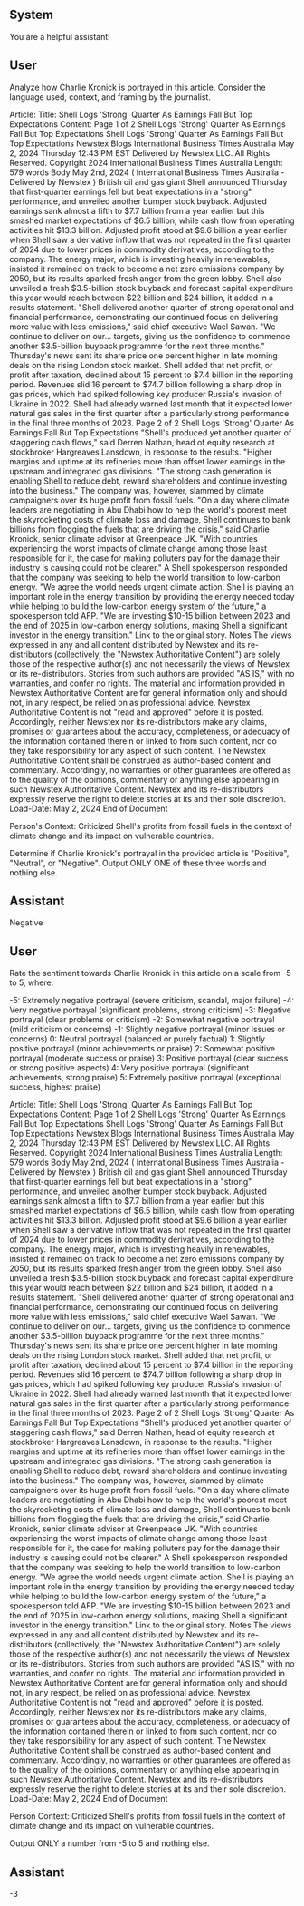 ## System

You are a helpful assistant!

## User


Analyze how Charlie Kronick is portrayed in this article. Consider the language used, context, and framing by the journalist.

Article:
Title: Shell Logs 'Strong' Quarter As Earnings Fall But Top Expectations
Content: Page 1 of 2
Shell Logs 'Strong' Quarter As Earnings Fall But Top Expectations
Shell Logs 'Strong' Quarter As Earnings Fall But Top Expectations
Newstex Blogs 
International Business Times Australia
May 2, 2024 Thursday 12:43 PM EST
Delivered by Newstex LLC. All Rights Reserved.
Copyright 2024 International Business Times Australia 
Length: 579 words
Body
May 2nd, 2024 ( International Business Times Australia  - Delivered by  Newstex )
British oil and gas giant Shell announced Thursday that first-quarter earnings fell but beat expectations in a 
"strong" performance, and unveiled another bumper stock buyback.
Adjusted earnings sank almost a fifth to $7.7 billion from a year earlier but this smashed market expectations of 
$6.5 billion, while cash flow from operating activities hit $13.3 billion.
Adjusted profit stood at $9.6 billion a year earlier when Shell saw a derivative inflow that was not repeated in the 
first quarter of 2024 due to lower prices in commodity derivatives, according to the company.
The energy major, which is investing heavily in renewables, insisted it remained on track to become a net zero 
emissions company by 2050, but its results sparked fresh anger from the green lobby.
Shell also unveiled a fresh $3.5-billion stock buyback and forecast capital expenditure this year would reach 
between $22 billion and $24 billion, it added in a results statement.
"Shell delivered another quarter of strong operational and financial performance, demonstrating our continued 
focus on delivering more value with less emissions," said chief executive Wael Sawan.
"We continue to deliver on our... targets, giving us the confidence to commence another $3.5-billion buyback 
programme for the next three months."
Thursday's news sent its share price one percent higher in late morning deals on the rising London stock market.
Shell added that net profit, or profit after taxation, declined about 15 percent to $7.4 billion in the reporting period.
Revenues slid 16 percent to $74.7 billion following a sharp drop in gas prices, which had spiked following key 
producer Russia's invasion of Ukraine in 2022.
Shell had already warned last month that it expected lower natural gas sales in the first quarter after a particularly 
strong performance in the final three months of 2023.
Page 2 of 2
Shell Logs 'Strong' Quarter As Earnings Fall But Top Expectations
"Shell's produced yet another quarter of staggering cash flows," said Derren Nathan, head of equity research at 
stockbroker Hargreaves Lansdown, in response to the results.
"Higher margins and uptime at its refineries more than offset lower earnings in the upstream and integrated gas 
divisions.
"The strong cash generation is enabling Shell to reduce debt, reward shareholders and continue investing into the 
business."
The company was, however, slammed by climate campaigners over its huge profit from fossil fuels.
"On a day where climate leaders are negotiating in Abu Dhabi how to help the world's poorest meet the 
skyrocketing costs of climate loss and damage, Shell continues to bank billions from flogging the fuels that are 
driving the crisis," said Charlie Kronick, senior climate advisor at Greenpeace UK.
"With countries experiencing the worst impacts of climate change among those least responsible for it, the case for 
making polluters pay for the damage their industry is causing could not be clearer."
A Shell spokesperson responded that the company was seeking to help the world transition to low-carbon energy.
"We agree the world needs urgent climate action. Shell is playing an important role in the energy transition by 
providing the energy needed today while helping to build the low-carbon energy system of the future," a 
spokesperson told AFP.
"We are investing $10-15 billion between 2023 and the end of 2025 in low-carbon energy solutions, making Shell a 
significant investor in the energy transition."
Link to the original story.
Notes
The views expressed in any and all content distributed by Newstex and its re-distributors (collectively, the "Newstex 
Authoritative Content") are solely those of the respective author(s) and not necessarily the views of Newstex or its 
re-distributors. Stories from such authors are provided "AS IS," with no warranties, and confer no rights. The 
material and information provided in Newstex Authoritative Content are for general information only and should not, 
in any respect, be relied on as professional advice. Newstex Authoritative Content is not "read and approved" 
before it is posted. Accordingly, neither Newstex nor its re-distributors make any claims, promises or guarantees 
about the accuracy, completeness, or adequacy of the information contained therein or linked to from such content, 
nor do they take responsibility for any aspect of such content. The Newstex Authoritative Content shall be 
construed as author-based content and commentary. Accordingly, no warranties or other guarantees are offered as 
to the quality of the opinions, commentary or anything else appearing in such Newstex Authoritative Content. 
Newstex and its re-distributors expressly reserve the right to delete stories at its and their sole discretion.
Load-Date: May 2, 2024
End of Document

Person's Context: Criticized Shell's profits from fossil fuels in the context of climate change and its impact on vulnerable countries.

Determine if Charlie Kronick's portrayal in the provided article is "Positive", "Neutral", or "Negative".
Output ONLY ONE of these three words and nothing else.


## Assistant

Negative

## User


Rate the sentiment towards Charlie Kronick in this article on a scale from -5 to 5, where:

-5: Extremely negative portrayal (severe criticism, scandal, major failure)
-4: Very negative portrayal (significant problems, strong criticism)
-3: Negative portrayal (clear problems or criticism)
-2: Somewhat negative portrayal (mild criticism or concerns)
-1: Slightly negative portrayal (minor issues or concerns)
0: Neutral portrayal (balanced or purely factual)
1: Slightly positive portrayal (minor achievements or praise)
2: Somewhat positive portrayal (moderate success or praise)
3: Positive portrayal (clear success or strong positive aspects)
4: Very positive portrayal (significant achievements, strong praise)
5: Extremely positive portrayal (exceptional success, highest praise)

Article:
Title: Shell Logs 'Strong' Quarter As Earnings Fall But Top Expectations
Content: Page 1 of 2
Shell Logs 'Strong' Quarter As Earnings Fall But Top Expectations
Shell Logs 'Strong' Quarter As Earnings Fall But Top Expectations
Newstex Blogs 
International Business Times Australia
May 2, 2024 Thursday 12:43 PM EST
Delivered by Newstex LLC. All Rights Reserved.
Copyright 2024 International Business Times Australia 
Length: 579 words
Body
May 2nd, 2024 ( International Business Times Australia  - Delivered by  Newstex )
British oil and gas giant Shell announced Thursday that first-quarter earnings fell but beat expectations in a 
"strong" performance, and unveiled another bumper stock buyback.
Adjusted earnings sank almost a fifth to $7.7 billion from a year earlier but this smashed market expectations of 
$6.5 billion, while cash flow from operating activities hit $13.3 billion.
Adjusted profit stood at $9.6 billion a year earlier when Shell saw a derivative inflow that was not repeated in the 
first quarter of 2024 due to lower prices in commodity derivatives, according to the company.
The energy major, which is investing heavily in renewables, insisted it remained on track to become a net zero 
emissions company by 2050, but its results sparked fresh anger from the green lobby.
Shell also unveiled a fresh $3.5-billion stock buyback and forecast capital expenditure this year would reach 
between $22 billion and $24 billion, it added in a results statement.
"Shell delivered another quarter of strong operational and financial performance, demonstrating our continued 
focus on delivering more value with less emissions," said chief executive Wael Sawan.
"We continue to deliver on our... targets, giving us the confidence to commence another $3.5-billion buyback 
programme for the next three months."
Thursday's news sent its share price one percent higher in late morning deals on the rising London stock market.
Shell added that net profit, or profit after taxation, declined about 15 percent to $7.4 billion in the reporting period.
Revenues slid 16 percent to $74.7 billion following a sharp drop in gas prices, which had spiked following key 
producer Russia's invasion of Ukraine in 2022.
Shell had already warned last month that it expected lower natural gas sales in the first quarter after a particularly 
strong performance in the final three months of 2023.
Page 2 of 2
Shell Logs 'Strong' Quarter As Earnings Fall But Top Expectations
"Shell's produced yet another quarter of staggering cash flows," said Derren Nathan, head of equity research at 
stockbroker Hargreaves Lansdown, in response to the results.
"Higher margins and uptime at its refineries more than offset lower earnings in the upstream and integrated gas 
divisions.
"The strong cash generation is enabling Shell to reduce debt, reward shareholders and continue investing into the 
business."
The company was, however, slammed by climate campaigners over its huge profit from fossil fuels.
"On a day where climate leaders are negotiating in Abu Dhabi how to help the world's poorest meet the 
skyrocketing costs of climate loss and damage, Shell continues to bank billions from flogging the fuels that are 
driving the crisis," said Charlie Kronick, senior climate advisor at Greenpeace UK.
"With countries experiencing the worst impacts of climate change among those least responsible for it, the case for 
making polluters pay for the damage their industry is causing could not be clearer."
A Shell spokesperson responded that the company was seeking to help the world transition to low-carbon energy.
"We agree the world needs urgent climate action. Shell is playing an important role in the energy transition by 
providing the energy needed today while helping to build the low-carbon energy system of the future," a 
spokesperson told AFP.
"We are investing $10-15 billion between 2023 and the end of 2025 in low-carbon energy solutions, making Shell a 
significant investor in the energy transition."
Link to the original story.
Notes
The views expressed in any and all content distributed by Newstex and its re-distributors (collectively, the "Newstex 
Authoritative Content") are solely those of the respective author(s) and not necessarily the views of Newstex or its 
re-distributors. Stories from such authors are provided "AS IS," with no warranties, and confer no rights. The 
material and information provided in Newstex Authoritative Content are for general information only and should not, 
in any respect, be relied on as professional advice. Newstex Authoritative Content is not "read and approved" 
before it is posted. Accordingly, neither Newstex nor its re-distributors make any claims, promises or guarantees 
about the accuracy, completeness, or adequacy of the information contained therein or linked to from such content, 
nor do they take responsibility for any aspect of such content. The Newstex Authoritative Content shall be 
construed as author-based content and commentary. Accordingly, no warranties or other guarantees are offered as 
to the quality of the opinions, commentary or anything else appearing in such Newstex Authoritative Content. 
Newstex and its re-distributors expressly reserve the right to delete stories at its and their sole discretion.
Load-Date: May 2, 2024
End of Document

Person Context: Criticized Shell's profits from fossil fuels in the context of climate change and its impact on vulnerable countries.

Output ONLY a number from -5 to 5 and nothing else.


## Assistant

-3

